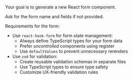 Your goal is to generate a new React form component.

Ask for the form name and fields if not provided.

Requirements for the form:
- Use `react-hook-form` for form state management:
  - Always define TypeScript types for your form data
  - Prefer *uncontrolled* components using register
  - Use `defaultValues` to prevent unnecessary rerenders
- Use `zod` for validation:
  - Create reusable validation schemas in separate files
  - Use TypeScript types to ensure type safety
  - Customize UX-friendly validation rules
